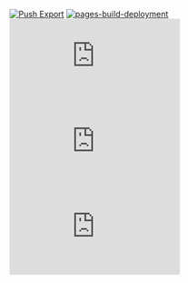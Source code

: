 [![Push Export](https://github.com/sxmxc/ghostly_whale/actions/workflows/push-export.yml/badge.svg?branch=main)](https://github.com/sxmxc/ghostly_whale/actions/workflows/push-export.yml)
[![pages-build-deployment](https://github.com/sxmxc/ghostly_whale/actions/workflows/pages/pages-build-deployment/badge.svg)](https://github.com/sxmxc/ghostly_whale/actions/workflows/pages/pages-build-deployment)
[![Latest release](https://badgen.net/github/release/Naereen/Strapdown.js)](https://github.com/sxmxc/ghostly_whale/releases)
[![GitHub latest commit](https://badgen.net/github/last-commit/Naereen/Strapdown.js)](https://github.com/sxmxc/ghostly_whale/releases/commit/)
[![Only 32 Kb](https://badge-size.herokuapp.com/Naereen/StrapDown.js/master/strapdown.min.js)](https://github.com/sxmxc/ghostly_whale/releases/blob/master/)
